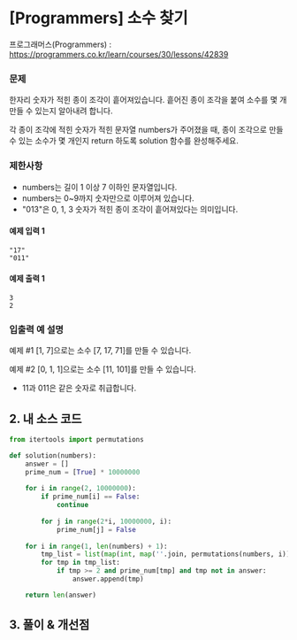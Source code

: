 # [Programmers] 소수 찾기

프로그래머스(Programmers) :  https://programmers.co.kr/learn/courses/30/lessons/42839

### 문제

한자리 숫자가 적힌 종이 조각이 흩어져있습니다. 흩어진 종이 조각을 붙여 소수를 몇 개 만들 수 있는지 알아내려 합니다.

각 종이 조각에 적힌 숫자가 적힌 문자열 numbers가 주어졌을 때, 종이 조각으로 만들 수 있는 소수가 몇 개인지 return 하도록 solution 함수를 완성해주세요.

### 제한사항

- numbers는 길이 1 이상 7 이하인 문자열입니다.
- numbers는 0~9까지 숫자만으로 이루어져 있습니다.
- "013"은 0, 1, 3 숫자가 적힌 종이 조각이 흩어져있다는 의미입니다.

#### 예제 입력 1

```  
"17" 
"011"
```  

#### 예제 출력 1

```  
3
2
```  

### 입출력 예 설명

예제 #1
[1, 7]으로는 소수 [7, 17, 71]를 만들 수 있습니다.

예제 #2
[0, 1, 1]으로는 소수 [11, 101]를 만들 수 있습니다.

- 11과 011은 같은 숫자로 취급합니다.

## 2. 내 소스 코드

```python  
from itertools import permutations 

def solution(numbers):
    answer = []
    prime_num = [True] * 10000000
    
    for i in range(2, 10000000):
        if prime_num[i] == False:
            continue
            
        for j in range(2*i, 10000000, i):
            prime_num[j] = False
    
    for i in range(1, len(numbers) + 1):
        tmp_list = list(map(int, map(''.join, permutations(numbers, i))))
        for tmp in tmp_list:
            if tmp >= 2 and prime_num[tmp] and tmp not in answer:
                answer.append(tmp)

    return len(answer)
```  



## 3. 풀이 & 개선점